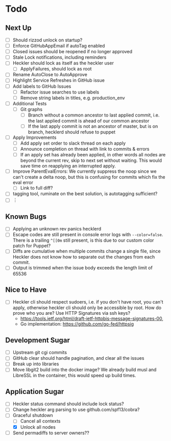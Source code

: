 # Todo

## Next Up

-   [ ] Should rizzod unlock on startup?
-   [ ] Enforce GitHubAppEmail if autoTag enabled
-   [ ] Closed issues should be reopened if no longer approved
-   [ ] Stale Lock notifications, including reminders
-   [ ] Heckler should lock as itself as the heckler user
    -   [ ] ApplyFailures, should lock as root
-   [ ] Rename AutoClose to AutoApprove
-   [ ] Highlight Service Refreshes in GitHub issue
-   [ ] Add labels to GitHub Issues
    -   [ ] Refactor issue searches to use labels
    -   [ ] Remove string labels in titles, e.g. production\_env
-   [ ] Additional Tests
    -   [ ] Git graphs
        -   [ ] Branch without a common ancestor to last applied commit,
            i.e. the last applied commit is ahead of our common ancestor
        -   [ ] If the last apply commit is not an ancestor of master,
            but is on branch, hecklerd should refuse to puppet
-   [ ] Apply Improvements
    -   [ ] Add apply set order to slack thread on each apply
    -   [ ] Announce completion on thread with link to commits & errors
    -   [ ] If an apply set has already been applied, in other words all
        nodes are beyond the current rev, skip to next set without
        waiting. This would save time on reapplying an interrupted
        apply.
-   [ ] Improve ParentEvalErrors: We currently suppress the noop since
    we can't create a delta noop, but this is confusing for commits
    which fix the eval error
    -   [ ] Link to full diff?
-   [ ] tagging tool, ruminate on the best solution, is autotagging
    sufficient?
-   [ ] ︙

## Known Bugs

-   [ ] Applying an unknown rev panics hecklerd
-   [ ] Escape codes are still present in console error logs with
    `--color=false`. There is a trailing `^[[0m` still present, is this
    due to our custom color patch for Puppet?
-   [ ] Diffs are cumulative when multiple commits change a single file,
    since Heckler does not know how to separate out the changes from
    each commit.
-   [ ] Output is trimmed when the issue body exceeds the length limit
    of 65536

## Nice to Have

-   [ ] Heckler cli should respect sudoers, i.e. if you don't have root,
    you can't apply, otherwise heckler cli should only be accessible by
    root. How do prove who you are? Use HTTP Signatures via ssh keys?
    -   <https://tools.ietf.org/html/draft-ietf-httpbis-message-signatures-00>,
    -   Go implementation: <https://github.com/go-fed/httpsig>

## Development Sugar

-   [ ] Upstream git cgi commits
-   [ ] GitHub clear should handle pagination, and clear all the issues
-   [ ] Break up into libraries
-   [ ] Move libgit2 build into the docker image? We already build musl
    and LibreSSL in the container, this would speed up build times.

## Application Sugar

-   [ ] Heckler status command should include lock status?
-   [ ] Change heckler arg parsing to use github.com/spf13/cobra?
-   [ ] Graceful shutdown
    -   [ ] Cancel all contexts
    -   [x] Unlock all nodes
-   [ ] Send permadiffs to server owners??
